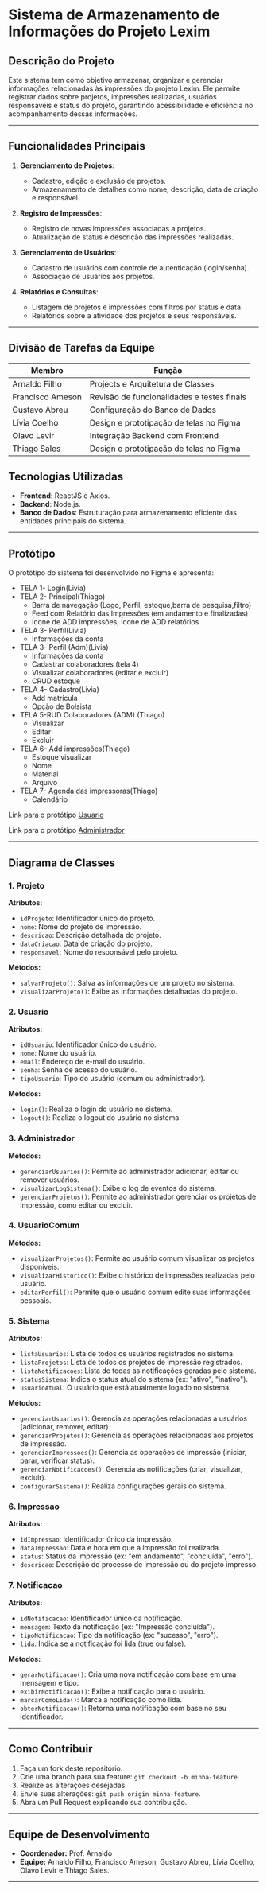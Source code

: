 # Sistema de Armazenamento de Informações do Projeto Lexim

## Descrição do Projeto

Este sistema tem como objetivo armazenar, organizar e gerenciar informações relacionadas às impressões do projeto Lexim. Ele permite registrar dados sobre projetos, impressões realizadas, usuários responsáveis e status do projeto, garantindo acessibilidade e eficiência no acompanhamento dessas informações.

---

## Funcionalidades Principais

1. **Gerenciamento de Projetos**:
   - Cadastro, edição e exclusão de projetos.
   - Armazenamento de detalhes como nome, descrição, data de criação e responsável.

2. **Registro de Impressões**:
   - Registro de novas impressões associadas a projetos.
   - Atualização de status e descrição das impressões realizadas.

3. **Gerenciamento de Usuários**:
   - Cadastro de usuários com controle de autenticação (login/senha).
   - Associação de usuários aos projetos.

4. **Relatórios e Consultas**:
   - Listagem de projetos e impressões com filtros por status e data.
   - Relatórios sobre a atividade dos projetos e seus responsáveis.

---

## Divisão de Tarefas da Equipe

| Membro          | Função                                     |
|------------------|-------------------------------------------|
| Arnaldo Filho    | Projects e Arquitetura de Classes                  |
| Francisco Ameson |  Revisão de funcionalidades e testes finais     |
| Gustavo Abreu    | Configuração do Banco de Dados                  |
| Lívia Coelho     | Design e prototipação de telas no Figma   |
| Olavo Levir      | Integração Backend com Frontend |
| Thiago Sales     | Design e prototipação de telas no Figma   |


## Tecnologias Utilizadas

- **Frontend**: ReactJS e Axios.
- **Backend**: Node.js.
- **Banco de Dados**: Estruturação para armazenamento eficiente das entidades principais do sistema.

---

## Protótipo

O protótipo do sistema foi desenvolvido no Figma e apresenta:
- TELA 1- Login(Livia)
- TELA 2- Principal(Thiago)
    -  Barra de navegação (Logo, Perfil, estoque,barra de pesquisa,filtro)
    - Feed com Relatório das Impressões (em andamento e finalizadas)
    - Ícone de ADD impressões, Ícone de ADD relatórios
- TELA 3- Perfil(Livia)
    - Informações da conta
- TELA 3- Perfil (Adm)(Livia)
    - Informações da conta
    - Cadastrar colaboradores (tela 4)
    - Visualizar colaboradores (editar e excluir)
    - CRUD estoque
- TELA 4- Cadastro(Livia)
    - Add matrícula
    - Opção de Bolsista
- TELA 5-RUD Colaboradores (ADM) (Thiago)
    - Visualizar
    - Editar
    - Excluir
- TELA 6- Add impressões(Thiago)
    - Estoque visualizar
    - Nome
    - Material
    - Arquivo
- TELA 7- Agenda das impressoras(Thiago)
    - Calendário


Link para o protótipo [Usuario](https://www.figma.com/proto/PRsqPPyF5Lc6yoO5i8BI7H/Projeto-Integrador-2?page-id=2%3A2&node-id=12-80&p=f&viewport=502%2C101%2C0.12&t=6VW1OgGm0QOJmoQG-1&scaling=min-zoom&content-scaling=fixed&starting-point-node-id=12%3A80&show-proto-sidebar=1)

Link para o protótipo [Administrador](https://www.figma.com/proto/PRsqPPyF5Lc6yoO5i8BI7H/Projeto-Integrador-2?page-id=55%3A2&node-id=85-1817&p=f&viewport=502%2C233%2C0.06&t=wVOuXSw2RZBPLefN-1&scaling=min-zoom&content-scaling=fixed&starting-point-node-id=85%3A1817 )

---


## Diagrama de Classes 

### 1. Projeto

**Atributos:**
- `idProjeto`: Identificador único do projeto.
- `nome`: Nome do projeto de impressão.
- `descricao`: Descrição detalhada do projeto.
- `dataCriacao`: Data de criação do projeto.
- `responsavel`: Nome do responsável pelo projeto.

**Métodos:**
- `salvarProjeto()`: Salva as informações de um projeto no sistema.
- `visualizarProjeto()`: Exibe as informações detalhadas do projeto.


### 2. Usuario

**Atributos:**
- `idUsuario`: Identificador único do usuário.
- `nome`: Nome do usuário.
- `email`: Endereço de e-mail do usuário.
- `senha`: Senha de acesso do usuário.
- `tipoUsuario`: Tipo do usuário (comum ou administrador).

**Métodos:**
- `login()`: Realiza o login do usuário no sistema.
- `logout()`: Realiza o logout do usuário no sistema.


### 3. Administrador

**Métodos:**
- `gerenciarUsuarios()`: Permite ao administrador adicionar, editar ou remover usuários.
- `visualizarLogSistema()`: Exibe o log de eventos do sistema.
- `gerenciarProjetos()`: Permite ao administrador gerenciar os projetos de impressão, como editar ou excluir.


### 4. UsuarioComum

**Métodos:**
- `visualizarProjetos()`: Permite ao usuário comum visualizar os projetos disponíveis.
- `visualizarHistorico()`: Exibe o histórico de impressões realizadas pelo usuário.
- `editarPerfil()`: Permite que o usuário comum edite suas informações pessoais.

### 5. Sistema

**Atributos:**
- `listaUsuarios`: Lista de todos os usuários registrados no sistema.
- `listaProjetos`: Lista de todos os projetos de impressão registrados.
- `listaNotificacoes`: Lista de todas as notificações geradas pelo sistema.
- `statusSistema`: Indica o status atual do sistema (ex: "ativo", "inativo").
- `usuarioAtual`: O usuário que está atualmente logado no sistema.

**Métodos:**
- `gerenciarUsuarios()`: Gerencia as operações relacionadas a usuários (adicionar, remover, editar).
- `gerenciarProjetos()`: Gerencia as operações relacionadas aos projetos de impressão.
- `gerenciarImpressoes()`: Gerencia as operações de impressão (iniciar, parar, verificar status).
- `gerenciarNotificacoes()`: Gerencia as notificações (criar, visualizar, excluir).
- `configurarSistema()`: Realiza configurações gerais do sistema.


### 6. Impressao

**Atributos:**
- `idImpressao`: Identificador único da impressão.
- `dataImpressao`: Data e hora em que a impressão foi realizada.
- `status`: Status da impressão (ex: "em andamento", "concluída", "erro").
- `descricao`: Descrição do processo de impressão ou do projeto impresso.


### 7. Notificacao

**Atributos:**
- `idNotificacao`: Identificador único da notificação.
- `mensagem`: Texto da notificação (ex: "Impressão concluída").
- `tipoNotificacao`: Tipo da notificação (ex: "sucesso", "erro").
- `lida`: Indica se a notificação foi lida (true ou false).

**Métodos:**
- `gerarNotificacao()`: Cria uma nova notificação com base em uma mensagem e tipo.
- `exibirNotificacao()`: Exibe a notificação para o usuário.
- `marcarComoLida()`: Marca a notificação como lida.
- `obterNotificacao()`: Retorna uma notificação com base no seu identificador.

---

## Como Contribuir

1. Faça um fork deste repositório.
2. Crie uma branch para sua feature: `git checkout -b minha-feature`.
3. Realize as alterações desejadas.
4. Envie suas alterações: `git push origin minha-feature`.
5. Abra um Pull Request explicando sua contribuição.

---

## Equipe de Desenvolvimento

- **Coordenador:** Prof. Arnaldo
- **Equipe:** Arnaldo Filho, Francisco Ameson, Gustavo Abreu, Lívia Coelho, Olavo Levir e Thiago Sales.

---
